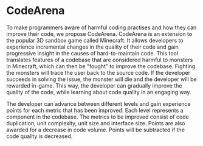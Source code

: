 # CodeArena
To make programmers aware of harmful coding practises and how they can improve their code, we propose CodeArena. CodeArena is an extension to the popular 3D sandbox game called Minecraft. It allows developers to experience incremental changes in the quality of their code and gain progressive insight in the causes of hard-to-maintain code. This tool translates features of a codebase that are considered harmful to monsters in Minecraft, which can then be "fought" to improve the codebase. Fighting the monsters will trace the user back to the source code. If the developer succeeds in solving the issue, the monster will die and the developer will be rewarded in-game. This way, the developer can gradually improve the quality of the code, while learning about code quality in an engaging way.

The developer can advance between different levels and gain experience points for each metric that has been improved. Each level represents a component in the codebase. The metrics to be improved consist of code duplication, unit complexity, unit size and interface size. Points are also awarded for a decrease in code volume. Points will be subtracted if the code quality is decreased.
